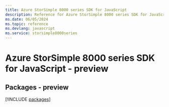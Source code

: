 ```yaml
---
title: Azure StorSimple 8000 series SDK for JavaScript
description: Reference for Azure StorSimple 8000 series SDK for JavaScript
ms.date: 06/05/2024
ms.topic: reference
ms.devlang: javascript
ms.service: storsimple8000series
---
```

# Azure StorSimple 8000 series SDK for JavaScript - preview
## Packages - preview
[!INCLUDE [packages](storsimple-8000-series-index.md)]